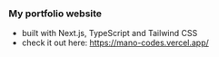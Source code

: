 ### My portfolio website

- built with Next.js, TypeScript and Tailwind CSS
- check it out here: <a href="https://mano-codes.vercel.app/">https://mano-codes.vercel.app/</a>

